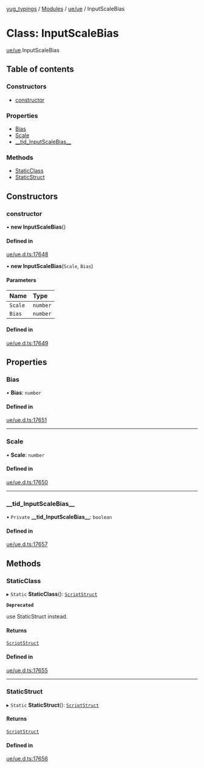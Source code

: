 [yug_typings](../README.md) / [Modules](../modules.md) / [ue/ue](../modules/ue_ue.md) / InputScaleBias

# Class: InputScaleBias

[ue/ue](../modules/ue_ue.md).InputScaleBias

## Table of contents

### Constructors

- [constructor](ue_ue.InputScaleBias.md#constructor)

### Properties

- [Bias](ue_ue.InputScaleBias.md#bias)
- [Scale](ue_ue.InputScaleBias.md#scale)
- [\_\_tid\_InputScaleBias\_\_](ue_ue.InputScaleBias.md#__tid_inputscalebias__)

### Methods

- [StaticClass](ue_ue.InputScaleBias.md#staticclass)
- [StaticStruct](ue_ue.InputScaleBias.md#staticstruct)

## Constructors

### constructor

• **new InputScaleBias**()

#### Defined in

[ue/ue.d.ts:17648](https://github.com/YugMetaverse/yug_typings/blob/25cad34/ue/ue.d.ts#L17648)

• **new InputScaleBias**(`Scale`, `Bias`)

#### Parameters

| Name | Type |
| :------ | :------ |
| `Scale` | `number` |
| `Bias` | `number` |

#### Defined in

[ue/ue.d.ts:17649](https://github.com/YugMetaverse/yug_typings/blob/25cad34/ue/ue.d.ts#L17649)

## Properties

### Bias

• **Bias**: `number`

#### Defined in

[ue/ue.d.ts:17651](https://github.com/YugMetaverse/yug_typings/blob/25cad34/ue/ue.d.ts#L17651)

___

### Scale

• **Scale**: `number`

#### Defined in

[ue/ue.d.ts:17650](https://github.com/YugMetaverse/yug_typings/blob/25cad34/ue/ue.d.ts#L17650)

___

### \_\_tid\_InputScaleBias\_\_

• `Private` **\_\_tid\_InputScaleBias\_\_**: `boolean`

#### Defined in

[ue/ue.d.ts:17657](https://github.com/YugMetaverse/yug_typings/blob/25cad34/ue/ue.d.ts#L17657)

## Methods

### StaticClass

▸ `Static` **StaticClass**(): [`ScriptStruct`](ue_ue.ScriptStruct.md)

**`Deprecated`**

use StaticStruct instead.

#### Returns

[`ScriptStruct`](ue_ue.ScriptStruct.md)

#### Defined in

[ue/ue.d.ts:17655](https://github.com/YugMetaverse/yug_typings/blob/25cad34/ue/ue.d.ts#L17655)

___

### StaticStruct

▸ `Static` **StaticStruct**(): [`ScriptStruct`](ue_ue.ScriptStruct.md)

#### Returns

[`ScriptStruct`](ue_ue.ScriptStruct.md)

#### Defined in

[ue/ue.d.ts:17656](https://github.com/YugMetaverse/yug_typings/blob/25cad34/ue/ue.d.ts#L17656)
